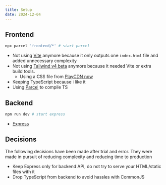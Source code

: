 ```yaml
---
title: Setup
date: 2024-12-04
---
```


## Frontend

```bash
npx parcel 'frontend/*' # start parcel
```

- Not using [Vite]() anymore because it only outputs one `index.html` file and added unnecessary complexity
- Not using [Tailwind v4 beta](https://tailwindcss.com/docs/v4-beta) anymore because it needed Vite or extra build tools.
  - Using a CSS file from [PlayCDN now](https://tailwindcss.com/docs/installation/play-cdn)
- Keeping TypeScript because i like it
- Using [Parcel](https://parceljs.org/) to compile TS

## Backend

```bash
npm run dev # start express
```

- [Express]()

## Decisions
The following decisions have been made after trial and error. They were made in pursuit of reducing complexity and reducing time to production

- Keep Express only for backend API, do not try to serve your HTML/static files with it
- Drop TypeScript from backend to avoid hassles with CommonJS